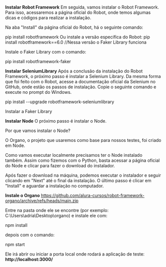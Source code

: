 **Instalar Robot Framework**
Em seguida, vamos instalar o Robot Framework. Para isso, acessaremos a página oficial do Robot, onde temos algumas dicas e códigos para realizar a instalação.

Na aba "Install" da página oficial do Robot, há o seguinte comando:

pip install robotframework
Ou instale a versão especifica do Robot:
pip install robotframework==6.0
//Nessa versão o Faker Library funciona

Instale o Faker Library com o comando:

pip install robotframework-faker

**Instalar SeleniumLibrary**
Após a conclusão da instalação do Robot Framework, o próximo passo é instalar a Selenium Library. Da mesma forma que foi feito com o Robot, acesse a documentação oficial da Selenium no GitHub, onde estão os passos de instalação. Copie o seguinte comando e execute no prompt do Windows.

pip install --upgrade robotframework-seleniumlibrary

Instalar a Faker Library



**Instalar Node**
O próximo passo é instalar o Node.

Por que vamos instalar o Node?

O Organo, o projeto que usaremos como base para nossos testes, foi criado em Node.

Como vamos executar localmente precisamos ter o Node instalado também. Assim como fizemos com o Python, basta acessar a página oficial do Node e clicar para fazer o download do instalador.

Após fazer o download na máquina, podemos executar o instalador e seguir clicando em "Next" até o final da instalação. O último passo é clicar em "Install" e aguardar a instalação no computador.

**Instale o Organo**
https://github.com/alura-cursos/robot-framework-organo/archive/refs/heads/main.zip 

Entre na pasta onde ele se encontre (por exemplo: C:\Users\adria\Desktop\organo) e instale ele com:

npm install

depois com o comando:

npm start

Ele irá abrir ou iniciar a porta local onde rodará a aplicação de teste: **http://localhost:3000/**





